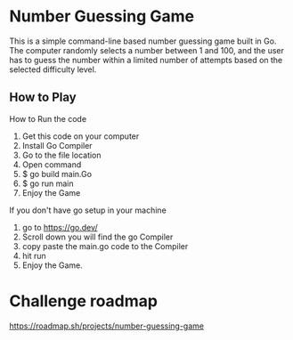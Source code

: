 # Number Guessing Game

This is a simple command-line based number guessing game built in Go. The computer randomly selects a number between 1 and 100, and the user has to guess the number within a limited number of attempts based on the selected difficulty level.

## How to Play

How to Run the code
1) Get this code on your computer
2) Install Go Compiler 
3) Go to the file location 
4) Open command
5) $ go build main.Go
6) $ go run main
7) Enjoy the Game

If you don't have go setup in your machine
1) go to https://go.dev/
2) Scroll down you will find the go Compiler
3) copy paste the main.go code to the Compiler
4) hit run
5) Enjoy the Game.

# Challenge roadmap

https://roadmap.sh/projects/number-guessing-game
